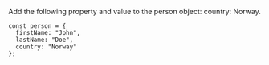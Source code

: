 Add the following property and value to the person object: country: Norway.

    const person = {
      firstName: "John",
      lastName: "Doe",
      country: "Norway"
    };
